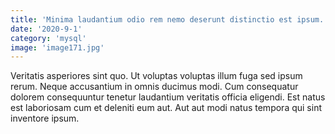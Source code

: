 ```yaml
---
title: 'Minima laudantium odio rem nemo deserunt distinctio est ipsum.'
date: '2020-9-1'
category: 'mysql'
image: 'image171.jpg'
---
```


Veritatis asperiores sint quo. Ut voluptas voluptas illum fuga sed ipsum rerum. Neque accusantium in omnis ducimus modi. Cum consequatur dolorem consequuntur tenetur laudantium veritatis officia eligendi. Est natus est laboriosam cum et deleniti eum aut. Aut aut modi natus tempora qui sint inventore ipsum.
